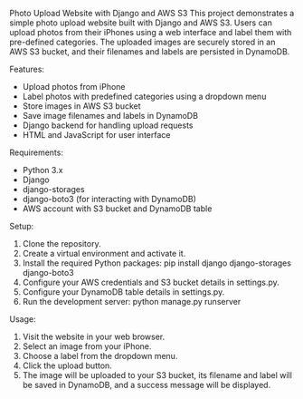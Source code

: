 Photo Upload Website with Django and AWS S3
This project demonstrates a simple photo upload website built with Django and AWS S3. Users can upload photos from their iPhones using a web interface and label them with pre-defined categories. The uploaded images are securely stored in an AWS S3 bucket, and their filenames and labels are persisted in DynamoDB.

Features:

* Upload photos from iPhone
* Label photos with predefined categories using a dropdown menu
* Store images in AWS S3 bucket
* Save image filenames and labels in DynamoDB
* Django backend for handling upload requests
* HTML and JavaScript for user interface

Requirements:
* Python 3.x
* Django
* django-storages
* django-boto3 (for interacting with DynamoDB)
* AWS account with S3 bucket and DynamoDB table

Setup:
1. Clone the repository.
2. Create a virtual environment and activate it.
3. Install the required Python packages:
    pip install django django-storages django-boto3
4. Configure your AWS credentials and S3 bucket details in settings.py.
5. Configure your DynamoDB table details in settings.py.
6. Run the development server:
    python manage.py runserver

Usage:

1. Visit the website in your web browser.
2. Select an image from your iPhone.
3. Choose a label from the dropdown menu.
4. Click the upload button.
5. The image will be uploaded to your S3 bucket, its filename and label will be saved in DynamoDB, and a success message will be displayed.

